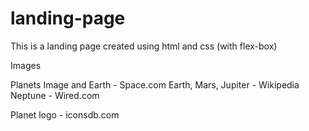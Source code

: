 # landing-page
This is a landing page created using html and css (with flex-box)

Images 

Planets Image and Earth - Space.com
Earth, Mars, Jupiter - Wikipedia
Neptune - Wired.com

Planet logo - iconsdb.com